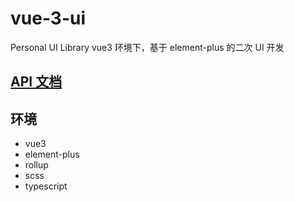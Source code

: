 # vue-3-ui

Personal UI Library
vue3 环境下，基于 element-plus 的二次 UI 开发

## [API 文档](https://swlws.github.io/vue-3-ui/#/)

## 环境

- vue3
- element-plus
- rollup
- scss
- typescript
